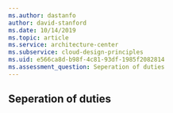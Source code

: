 ```yaml
---
ms.author: dastanfo
author: david-stanford
ms.date: 10/14/2019
ms.topic: article
ms.service: architecture-center
ms.subservice: cloud-design-principles
ms.uid: e566ca8d-b98f-4c81-93df-1985f2082814
ms.assessment_question: Seperation of duties
---
```

## Seperation of duties


